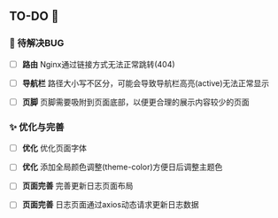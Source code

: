 ## TO-DO :pencil:


### :bug: 待解决BUG

- [ ] **路由** Nginx通过链接方式无法正常跳转(404)
- [ ] **导航栏** 路径大小写不区分，可能会导致导航栏高亮(active)无法正常显示
- [ ] **页脚** 页脚需要吸附到页面底部，以便更合理的展示内容较少的页面



### :sparkles: 优化与完善

- [ ] **优化** 优化页面字体
- [ ] **优化** 添加全局颜色调整(theme-color)方便日后调整主题色
- [ ] **页面完善** 完善更新日志页面布局
- [ ] **页面完善** 日志页面通过axios动态请求更新日志数据

